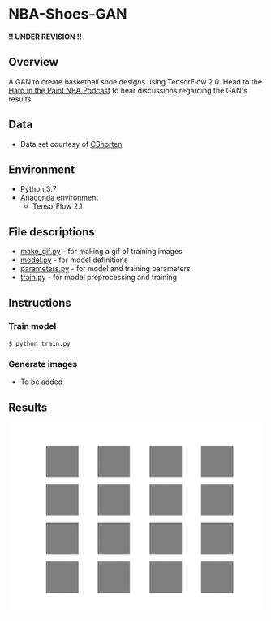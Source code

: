 # NBA-Shoes-GAN
**!! UNDER REVISION !!**
## Overview
A GAN to create basketball shoe designs using TensorFlow 2.0. Head to the [Hard in the Paint NBA Podcast](https://podcasts.google.com/?feed=aHR0cDovL2ZlZWRzLnNvdW5kY2xvdWQuY29tL3VzZXJzL3NvdW5kY2xvdWQ6dXNlcnM6NDUxMzEwODY1L3NvdW5kcy5yc3M&ved=0CAAQ4aUDahcKEwiYurOIh9roAhUAAAAAHQAAAAAQCg) to hear discussions regarding the GAN's results

## Data
* Data set courtesy of [CShorten](https://github.com/CShorten/NIKE_vs_ADIDAS)

## Environment
* Python 3.7
* Anaconda environment
  * TensorFlow 2.1

## File descriptions
* [make_gif.py](https://github.com/mikepatel/NBA-Shoes-GAN/blob/master/make_gif.py) - for making a gif of training images
* [model.py](https://github.com/mikepatel/NBA-Shoes-GAN/blob/master/model.py) - for model definitions
* [parameters.py](https://github.com/mikepatel/NBA-Shoes-GAN/blob/master/parameters.py) - for model and training parameters
* [train.py](https://github.com/mikepatel/NBA-Shoes-GAN/blob/master/train.py) - for model preprocessing and training

## Instructions
### Train model
```
$ python train.py
```

### Generate images
* To be added

## Results
![2000 epochs](https://github.com/mikepatel/NBA-Shoes-GAN/blob/master/training.gif)
